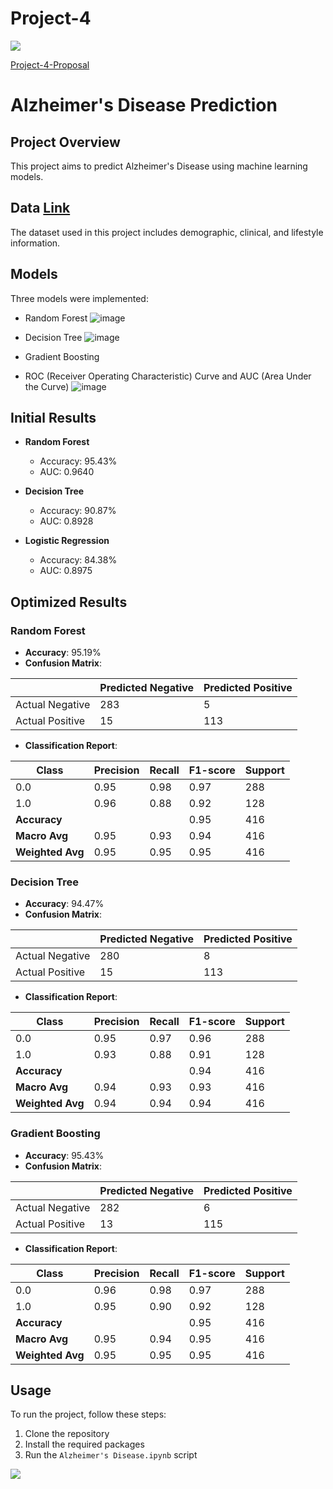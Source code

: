 # Project-4
<img src="https://capsule-render.vercel.app/api?type=waving&color=BDBDC8&height=150&section=header" />

[Project-4-Proposal](https://docs.google.com/document/d/1wjlaXLGC6ZO0PcoKIO1drjRMGmiGWQUmc7J78Ze_ab0/edit)

# Alzheimer's Disease Prediction

## Project Overview
This project aims to predict Alzheimer's Disease using machine learning models.

## Data [Link](https://www.kaggle.com/datasets/rabieelkharoua/alzheimers-disease-dataset)
The dataset used in this project includes demographic, clinical, and lifestyle information.

## Models
Three models were implemented:
- Random Forest
  ![image](https://github.com/user-attachments/assets/90861839-bfdf-4f9e-82b2-c05ab8fe215c)
  
- Decision Tree
  ![image](https://github.com/user-attachments/assets/67d423fa-e62e-4ca6-875d-175c0e525795)
  
- Gradient Boosting
- ROC (Receiver Operating Characteristic) Curve and AUC (Area Under the Curve)
  ![image](https://github.com/user-attachments/assets/cfb3778f-e6b0-4594-82fc-cb35d98bba32)

## Initial Results
- **Random Forest**
  - Accuracy: 95.43%
  - AUC: 0.9640

- **Decision Tree**
  - Accuracy: 90.87%
  - AUC: 0.8928

- **Logistic Regression**
  - Accuracy: 84.38%
  - AUC: 0.8975

## Optimized Results

### Random Forest
- **Accuracy**: 95.19%
- **Confusion Matrix**:

|          | Predicted Negative | Predicted Positive |
|----------|--------------------|--------------------|
| Actual Negative | 283                | 5                  |
| Actual Positive | 15                 | 113                |

- **Classification Report**:

| Class | Precision | Recall | F1-score | Support |
|-------|-----------|--------|----------|---------|
| 0.0   | 0.95      | 0.98   | 0.97     | 288     |
| 1.0   | 0.96      | 0.88   | 0.92     | 128     |
| **Accuracy** |       |        | 0.95     | 416     |
| **Macro Avg** | 0.95      | 0.93   | 0.94     | 416     |
| **Weighted Avg** | 0.95      | 0.95   | 0.95     | 416     |

### Decision Tree
- **Accuracy**: 94.47%
- **Confusion Matrix**:

|          | Predicted Negative | Predicted Positive |
|----------|--------------------|--------------------|
| Actual Negative | 280                | 8                  |
| Actual Positive | 15                 | 113                |

- **Classification Report**:

| Class | Precision | Recall | F1-score | Support |
|-------|-----------|--------|----------|---------|
| 0.0   | 0.95      | 0.97   | 0.96     | 288     |
| 1.0   | 0.93      | 0.88   | 0.91     | 128     |
| **Accuracy** |       |        | 0.94     | 416     |
| **Macro Avg** | 0.94      | 0.93   | 0.93     | 416     |
| **Weighted Avg** | 0.94      | 0.94   | 0.94     | 416     |

### Gradient Boosting
- **Accuracy**: 95.43%
- **Confusion Matrix**:

|          | Predicted Negative | Predicted Positive |
|----------|--------------------|--------------------|
| Actual Negative | 282                | 6                  |
| Actual Positive | 13                 | 115                |

- **Classification Report**:

| Class | Precision | Recall | F1-score | Support |
|-------|-----------|--------|----------|---------|
| 0.0   | 0.96      | 0.98   | 0.97     | 288     |
| 1.0   | 0.95      | 0.90   | 0.92     | 128     |
| **Accuracy** |       |        | 0.95     | 416     |
| **Macro Avg** | 0.95      | 0.94   | 0.95     | 416     |
| **Weighted Avg** | 0.95      | 0.95   | 0.95     | 416     |

## Usage
To run the project, follow these steps:
1. Clone the repository
2. Install the required packages
3. Run the `Alzheimer's Disease.ipynb` script

<img src="https://capsule-render.vercel.app/api?type=waving&color=BDBDC8&height=150&section=footer" />
